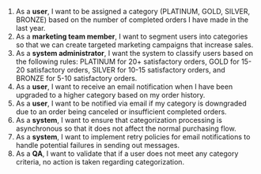 1. As a **user**, I want to be assigned a category (PLATINUM, GOLD, SILVER, BRONZE) based on the number of completed orders I have made in the last year.
2. As a **marketing team member**, I want to segment users into categories so that we can create targeted marketing campaigns that increase sales.
3. As a **system administrator**, I want the system to classify users based on the following rules: PLATINUM for 20+ satisfactory orders, GOLD for 15-20 satisfactory orders, SILVER for 10-15 satisfactory orders, and BRONZE for 5-10 satisfactory orders.
4. As a **user**, I want to receive an email notification when I have been upgraded to a higher category based on my order history.
5. As a **user**, I want to be notified via email if my category is downgraded due to an order being canceled or insufficient completed orders.
6. As a **system**, I want to ensure that categorization processing is asynchronous so that it does not affect the normal purchasing flow.
7. As a **system**, I want to implement retry policies for email notifications to handle potential failures in sending out messages.
8. As a **QA**, I want to validate that if a user does not meet any category criteria, no action is taken regarding categorization.